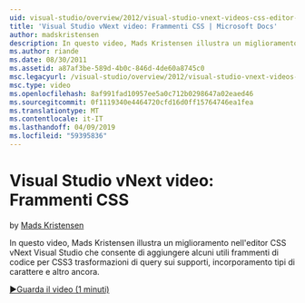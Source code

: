 ```yaml
---
uid: visual-studio/overview/2012/visual-studio-vnext-videos-css-editor-snippets
title: 'Visual Studio vNext video: Frammenti CSS | Microsoft Docs'
author: madskristensen
description: In questo video, Mads Kristensen illustra un miglioramento nell'editor CSS vNext Visual Studio che consente di aggiungere alcuni utili frammenti di codice per le trasformazioni di CSS3, domande e supporti...
ms.author: riande
ms.date: 08/30/2011
ms.assetid: a87af3be-589d-4b0c-846d-4de60a8745c0
msc.legacyurl: /visual-studio/overview/2012/visual-studio-vnext-videos-css-editor-snippets
msc.type: video
ms.openlocfilehash: 8af991fad10957ee5a0c712b0298647a02eaed46
ms.sourcegitcommit: 0f1119340e4464720cfd16d0ff15764746ea1fea
ms.translationtype: MT
ms.contentlocale: it-IT
ms.lasthandoff: 04/09/2019
ms.locfileid: "59395836"
---
```

# <a name="visual-studio-vnext-videos-css-snippets"></a>Visual Studio vNext video: Frammenti CSS

by [Mads Kristensen](https://github.com/madskristensen)

In questo video, Mads Kristensen illustra un miglioramento nell'editor CSS vNext Visual Studio che consente di aggiungere alcuni utili frammenti di codice per CSS3 trasformazioni di query sui supporti, incorporamento tipi di carattere e altro ancora.

[&#9654;Guarda il video (1 minuti)](https://channel9.msdn.com/Blogs/ASP-NET-Site-Videos/visual-studio-vnext-videos-css-editor-snippets)
